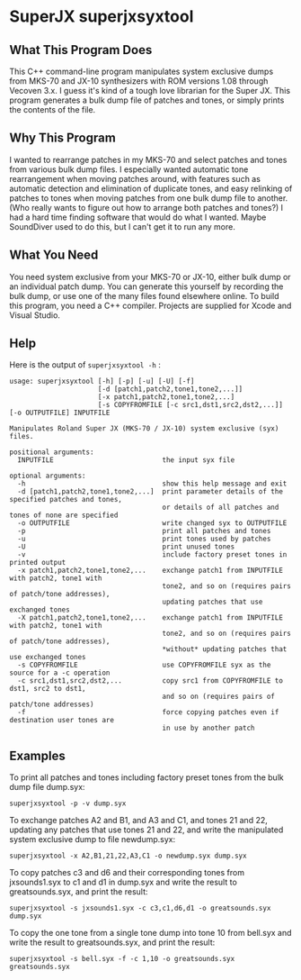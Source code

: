 # SuperJX superjxsyxtool

## What This Program Does
This C++ command-line program manipulates system exclusive dumps from
MKS-70 and JX-10 synthesizers with ROM versions 1.08 through Vecoven 3.x.
I guess it's kind of a tough love librarian for the Super JX. 
This program generates a bulk dump file of patches and tones,
or simply prints the contents of the file.

## Why This Program
I wanted to rearrange patches in my MKS-70 and select patches and tones from various bulk dump
files. I especially wanted automatic tone rearrangement when moving patches around,
with features such as automatic detection and elimination of duplicate tones, and easy relinking of
patches to tones when moving patches from one bulk dump file to another.
(Who really wants to figure out how to arrange both patches and tones?)
I had a hard time finding software that would do what I wanted. Maybe SoundDiver used
to do this, but I can't get it to run any more.

## What You Need
You need system exclusive from your MKS-70 or JX-10, either bulk dump or an individual patch dump.
You can generate this yourself by recording the bulk dump, or use one of the many files found elsewhere online.
To build this program, you need a C++ compiler. Projects are supplied for Xcode and Visual Studio.

## Help
Here is the output of `superjxsyxtool -h` :
```
usage: superjxsyxtool [-h] [-p] [-u] [-U] [-f]
                      [-d [patch1,patch2,tone1,tone2,...]]
                      [-x patch1,patch2,tone1,tone2,...]
                      [-s COPYFROMFILE [-c src1,dst1,src2,dst2,...]] [-o OUTPUTFILE] INPUTFILE

Manipulates Roland Super JX (MKS-70 / JX-10) system exclusive (syx) files.

positional arguments:
  INPUTFILE                           the input syx file

optional arguments:
  -h                                  show this help message and exit
  -d [patch1,patch2,tone1,tone2,...]  print parameter details of the specified patches and tones,
                                      or details of all patches and tones of none are specified
  -o OUTPUTFILE                       write changed syx to OUTPUTFILE
  -p                                  print all patches and tones
  -u                                  print tones used by patches
  -U                                  print unused tones
  -v                                  include factory preset tones in printed output
  -x patch1,patch2,tone1,tone2,...    exchange patch1 from INPUTFILE with patch2, tone1 with
                                      tone2, and so on (requires pairs of patch/tone addresses),
                                      updating patches that use exchanged tones
  -X patch1,patch2,tone1,tone2,...    exchange patch1 from INPUTFILE with patch2, tone1 with
                                      tone2, and so on (requires pairs of patch/tone addresses),
                                      *without* updating patches that use exchanged tones
  -s COPYFROMFILE                     use COPYFROMFILE syx as the source for a -c operation
  -c src1,dst1,src2,dst2,...          copy src1 from COPYFROMFILE to dst1, src2 to dst1,
                                      and so on (requires pairs of patch/tone addresses)
  -f                                  force copying patches even if destination user tones are
                                      in use by another patch
```

## Examples
To print all patches and tones including factory preset tones from the bulk dump file dump.syx:
```
superjxsyxtool -p -v dump.syx
```

To exchange patches A2 and B1, and A3 and C1, and tones 21 and 22,
updating any patches that use tones 21 and 22,
and write the manipulated system exclusive dump to file newdump.syx:
```
superjxsyxtool -x A2,B1,21,22,A3,C1 -o newdump.syx dump.syx
```

To copy patches c3 and d6 and their corresponding tones from jxsounds1.syx
to c1 and d1 in dump.syx and write the result to greatsounds.syx, and print the result:
```
superjxsyxtool -s jxsounds1.syx -c c3,c1,d6,d1 -o greatsounds.syx dump.syx
```

To copy the one tone from a single tone dump into tone 10 from bell.syx
and write the result to greatsounds.syx, and print the result:
```
superjxsyxtool -s bell.syx -f -c 1,10 -o greatsounds.syx greatsounds.syx
```

